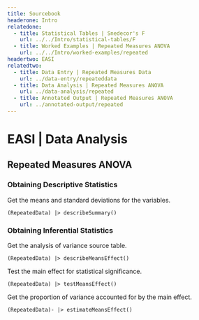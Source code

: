 ```yaml
---
title: Sourcebook
headerone: Intro
relatedone:
  - title: Statistical Tables | Snedecor's F
    url: ../../Intro/statistical-tables/F
  - title: Worked Examples | Repeated Measures ANOVA
    url: ../../Intro/worked-examples/repeated
headertwo: EASI
relatedtwo:
  - title: Data Entry | Repeated Measures Data
    url: ../data-entry/repeateddata
  - title: Data Analysis | Repeated Measures ANOVA
    url: ../data-analysis/repeated
  - title: Annotated Output | Repeated Measures ANOVA
    url: ../annotated-output/repeated
---
```


# EASI | Data Analysis

## Repeated Measures ANOVA

### Obtaining Descriptive Statistics

Get the means and standard deviations for the variables.

```{r}
(RepeatedData) |> describeSummary()
```

### Obtaining Inferential Statistics

Get the analysis of variance source table.

```{r}
(RepeatedData) |> describeMeansEffect()
```

Test the main effect for statistical significance.

```{r}
(RepeatedData) |> testMeansEffect()
```

Get the proportion of variance accounted for by the main effect.

```{r}
(RepeatedData)- |> estimateMeansEffect()
```
